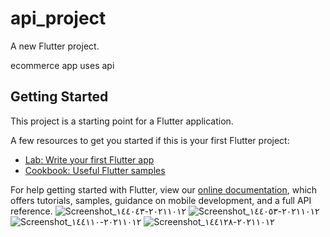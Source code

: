 # api_project

A new Flutter project.

ecommerce app uses api
## Getting Started

This project is a starting point for a Flutter application.

A few resources to get you started if this is your first Flutter project:

- [Lab: Write your first Flutter app](https://flutter.dev/docs/get-started/codelab)
- [Cookbook: Useful Flutter samples](https://flutter.dev/docs/cookbook)

For help getting started with Flutter, view our
[online documentation](https://flutter.dev/docs), which offers tutorials,
samples, guidance on mobile development, and a full API reference.
![Screenshot_٢٠٢١١٠١٢-١٤٤٠٤٣](https://user-images.githubusercontent.com/60920251/136957121-bfef1a09-8c2a-4a45-b2a5-226d37ea03f8.jpg)
![Screenshot_٢٠٢١١٠١٢-١٤٤٠٥٣](https://user-images.githubusercontent.com/60920251/136957958-e6a376cc-9f02-4052-bba2-de4f95077873.jpg)
![Screenshot_٢٠٢١١٠١٢-١٤٤١١٠](https://user-images.githubusercontent.com/60920251/136957987-8efa1709-a125-4769-a962-6cd8f1e72579.jpg)
![Screenshot_٢٠٢١١٠١٢-١٤٤١٢٨](https://user-images.githubusercontent.com/60920251/136958026-4a0206c5-5681-49da-a5b0-a7485186bc3d.jpg)
